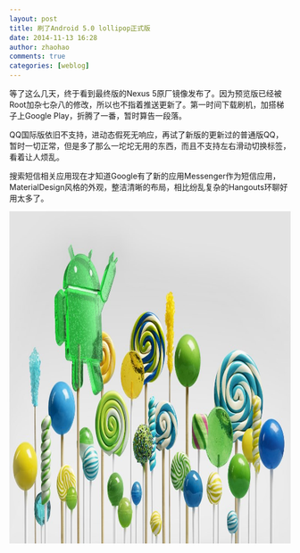 ```yaml
---
layout: post
title: 刷了Android 5.0 lollipop正式版
date: 2014-11-13 16:28
author: zhaohao
comments: true
categories: [weblog]
---
```

等了这么几天，终于看到最终版的Nexus 5原厂镜像发布了。因为预览版已经被Root加杂七杂八的修改，所以也不指着推送更新了。第一时间下载刷机，加搭梯子上Google Play，折腾了一番，暂时算告一段落。

QQ国际版依旧不支持，进动态假死无响应，再试了新版的更新过的普通版QQ，暂时一切正常，但是多了那么一坨坨无用的东西，而且不支持左右滑动切换标签，看着让人烦乱。

搜索短信相关应用现在才知道Google有了新的应用Messenger作为短信应用，MaterialDesign风格的外观，整洁清晰的布局，相比纷乱复杂的Hangouts环聊好用太多了。

<a href="/Media/lollipop.jpg"><img src="/Media/lollipop.jpg" alt="lollipop" width="1024" height="596" class="alignnone size-large wp-image-818" /></a>
